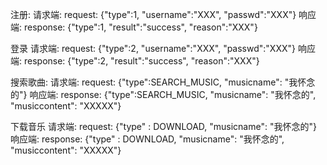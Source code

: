 注册:
请求端:
    request: {"type":1, "username":"XXX", "passwd":"XXX"}
响应端:
    response: {"type":1, "result":"success", "reason":"XXX"}

登录
请求端:
    request: {"type":2, "username":"XXX", "passwd":"XXX"}
响应端:
    response: {"type":2, "result":"success", "reason":"XXX"}


搜索歌曲:
请求端:
    request: {"type":SEARCH_MUSIC, "musicname": "我怀念的"}
响应端:
    response: {"type":SEARCH_MUSIC, "musicname": "我怀念的", "musiccontent": "XXXXX"}


下载音乐
请求端: 
    request: {"type" : DOWNLOAD, "musicname": "我怀念的"}
响应端:
    response: {"type" : DOWNLOAD, "musicname": "我怀念的", "musiccontent": "XXXXX"}